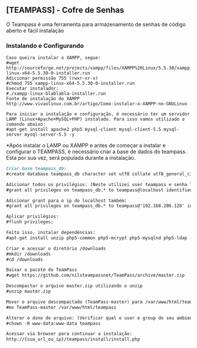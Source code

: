 ## [TEAMPASS] - Cofre de Senhas

O Teampass é uma ferramenta para armazenamento de senhas de código aberto e fácil instalação 

### Instalando e Configurando

~~~ServidorXAMPP
Caso queira instalar o XAMPP, segue:
#wget http://sourceforge.net/projects/xampp/files/XAMPP%20Linux/5.5.30/xampp-linux-x64-5.5.30-0-installer.run
Adicionar permissão 755 (rwxr-xr-x)
#chmod 755 xampp-linux-x64-5.5.30-0-installer.run
Executar instalador:
#./xampp-linux-blablabla-installer.run 
Fonte de instalação do XAMPP
http://www.vivaolinux.com.br/artigo/Como-instalar-o-XAMPP-no-GNULinux
~~~

~~~ServidorLAMP
Para iniciar a instalação e configuração, é necessário ter um servidor LAMP (Linux+Apache+MySQL+PHP) instalado. Para isso vamos utilizado o comando abaixo:
#apt-get install apache2 php5 mysql-client mysql-client-5.5 mysql-server mysql-server-5.5 -y
~~~

*Após instalar o LAMP ou XAMPP e antes de começar a instalar e configurar o TEAMPASS, é necessário criar a base de dados do teampass. Esta por sua vez, será populada durante a instalação.

```markdown
Criar base teampass_db:
#create database teampass_db character set utf8 collate utf8_general_ci;

Adicionar todos os privilégios: (Neste utilizei user teampass e senha TeAmPaSs como no exemplo do site)
#grant all privileges on teampass_db.* to teampass@localhost identified by 'TeAmPaSs'; (Server (T34mp45S)

Adicionar grant para o ip do localhost também:
#grant all privileges on teampass_db.* to teampass@'192.168.206.128' identified by 'TeAmPaSs';

Aplicar privilégios:
#flush privileges;

Feito isso, instalar dependências:
#apt-get install unzip php5-common php5-mcrypt php5-mysqlnd php5-ldap -y

Criar e acessar o diretório /downloads
#mkdir /downloads
#cd /downloads

Baixar o pacote do TeamPass
#wget https://github.com/nilsteampassnet/TeamPass/archive/master.zip

Descompactar o arquivo master.zip utilizando o unzip
#unzip master.zip

Mover o arquivo descompactado (TeamPass-master) para /var/www/html/teampass (altera nome para teampass)
#mv TeamPass-master /var/www/html/teampass

Alterar o dono do arquivo: (Verificar qual o user e group do seu ambiente)
#chown -R www-data:www-data teampass

Acessar via browser para continuar a instalação:
http://{sua_url_ou_ip}/teampass/install/install.php
```
